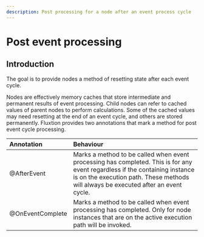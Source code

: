 ```yaml
---
description: Post processing for a node after an event process cycle
---
```


# Post event processing

## Introduction

The goal is to provide nodes a method of resetting state after each event cycle. 

Nodes are effectively memory caches that store intermediate and permanent results of event processing. Child nodes can refer to cached values of parent nodes to perform calculations. Some of the cached values may need resetting at the end of an event cycle, and others are stored permanently. Fluxtion provides two annotations that mark a method for post event cycle processing.

| Annotation | Behaviour |
| :--- | :--- |
| @AfterEvent | Marks a method to be called when  event processing has completed. This is for any event regardless if the containing instance is on the execution path. These methods will always be executed after an event cycle. |
| @OnEventComplete | Marks a method to be called when event processing has completed. Only for node instances that are on the active execution path will be invoked.  |

